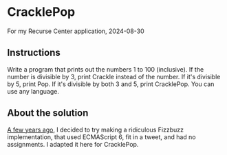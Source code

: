 # CracklePop

For my Recurse Center application, 2024-08-30

## Instructions

Write a program that prints out the numbers 1 to 100 (inclusive). If the number is divisible by 3, print Crackle instead of the number. If it's divisible by 5, print Pop. If it's divisible by both 3 and 5, print CracklePop. You can use any language.

## About the solution

[A few years ago](https://x.com/NeilKNet/status/1357738719759896577), I decided to try making a ridiculous Fizzbuzz implementation, that used ECMAScript 6, fit in a tweet, and had no assignments. I adapted it here for CracklePop.

